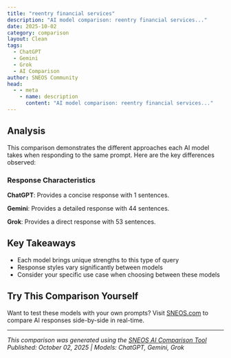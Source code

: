 ```yaml
---
title: "reentry financial services"
description: "AI model comparison: reentry financial services..."
date: 2025-10-02
category: comparison
layout: Clean
tags:
  - ChatGPT
  - Gemini
  - Grok
  - AI Comparison
author: SNEOS Community
head:
  - - meta
    - name: description
      content: "AI model comparison: reentry financial services..."
---
```


<ChatComparison
  title="reentry financial services"
  prompt="reentry financial services"
  :responses='{
    "ChatGPT": "Reentry financial services refer to the financial support and resources aimed at individuals who are transitioning back into society after incarceration. These services are designed to help formerly incarcerated individuals reintegrate successfully into their communities and manage their finances. Here are some key aspects of reentry financial services:\n\n1. **Banking Services**: Many formerly incarcerated individuals face challenges in accessing traditional banking services. Reentry financial services may include assistance in opening bank accounts, obtaining debit cards, and connecting individuals with credit unions that offer supportive services.\n\n2. **Credit Counseling**: Reentry programs often provide credit counseling to help individuals understand their credit scores, establish credit histories, and improve their financial standing. This is critical for securing housing, employment, and loans.\n\n3. **Financial Literacy Education**: Workshops and training programs teach budgeting, saving, and managing debt. These programs help individuals build essential skills for financial independence.\n\n4. **Job Readiness Programs**: Many reentry services include job training and placement assistance, which can help individuals obtain stable employment. Having a job often improves financial stability.\n\n5. **Access to Benefits**: Some individuals may be eligible for government assistance programs, including temporary assistance for needy families (TANF), food assistance, or health care. Reentry services often provide guidance on how to access these benefits.\n\n6. **Financial Assistance**: Some organizations offer emergency financial assistance or grants to help individuals with immediate needs, such as rent, utilities, or transportation.\n\n7. **Support Networks**: Connecting with peer support groups or mentors can provide encouragement and guidance in navigating financial challenges during the reentry process.\n\nOrganizations that focus on reentry services vary, from non-profits and local community organizations to government programs. The goal of these services is to support individuals as they rebuild their lives, reduce recidivism, and promote overall community well-being.",
    "Gemini": "Reentry financial services are designed to help individuals returning to society after incarceration manage their finances and build a more secure financial future. They address the unique challenges faced by formerly incarcerated individuals, such as limited access to employment, difficulty securing housing, and often a lack of financial literacy.\n\nHere\u0027s a breakdown of common services and key considerations:\n\n**Common Services:**\n\n*   **Financial Literacy Training:**  This is a cornerstone. Programs teach budgeting, saving, managing debt (including fines and fees), understanding credit scores, and avoiding predatory lending.\n*   **Credit Repair/Rebuilding:** Incarceration often damages credit.  Services help individuals understand their credit reports, dispute errors, and establish or rebuild credit using secured credit cards or credit-builder loans.\n*   **Job Readiness Training:**  Closely linked to financial stability, these programs focus on resume writing, interview skills, and job searching strategies.  Some programs are specifically tailored to industries that are more willing to hire returning citizens.\n*   **Access to Banking:**  Many formerly incarcerated individuals lack bank accounts.  Programs help them open accounts, often working with banks that are more understanding of their circumstances.  They also address issues like ChexSystems.\n*   **Benefits Navigation:** Assisting with applying for and managing government benefits like SNAP (food stamps), Medicaid, and housing assistance.\n*   **Debt Management:**  Helping individuals create plans to manage and pay off debts, including court fines, restitution, and child support arrears.  Some programs offer debt negotiation or consolidation assistance.\n*   **Microloans/Small Business Support:**  For those interested in entrepreneurship, some organizations provide microloans and business training to help them start their own businesses.\n*   **ID Assistance:** Obtaining proper identification (driver\u0027s license, state ID) is crucial for employment, housing, and accessing services.  Programs help individuals navigate the process of getting necessary documentation.\n*   **Legal Assistance:**  Providing legal advice or representation related to financial matters, such as debt collection lawsuits or employment discrimination.\n*   **Emergency Financial Assistance:**  Limited funds may be available to help with immediate needs like rent, utilities, or transportation to job interviews.\n*   **Housing Assistance:**  Connecting individuals with transitional or permanent housing options, as stable housing is essential for financial stability.\n\n**Key Considerations and Challenges:**\n\n*   **Funding:**  Reentry programs often rely on government grants, philanthropic donations, and private funding, which can be inconsistent.\n*   **Accessibility:**  Services need to be located in areas where returning citizens can easily access them. Transportation can be a significant barrier.\n*   **Trust and Stigma:**  Building trust is essential.  Formerly incarcerated individuals may be wary of institutions and have experienced discrimination. Programs need to be culturally sensitive and create a safe space.\n*   **Complex Needs:**  Many returning citizens have multiple challenges, including mental health issues, substance abuse problems, and lack of education, which can complicate their financial recovery.  Programs often need to offer integrated services or partner with other organizations to address these needs.\n*   **Employer Acceptance:**  Even with job readiness training, finding employment can be difficult due to employer reluctance to hire individuals with criminal records.\n*   **Predatory Lending:** Formerly incarcerated individuals are often targeted by predatory lenders offering high-interest loans or financial products that can trap them in cycles of debt.  Financial literacy training must address these risks.\n*   **Long-Term Support:**  Financial recovery is often a long-term process.  Programs need to provide ongoing support and mentoring to help individuals stay on track.\n*   **Record Expungement/Sealing:** Helping individuals understand and pursue options for expunging or sealing their criminal records, which can significantly improve their employment prospects.\n*   **Digital Literacy:** Increasingly, financial services and job applications are online. Programs need to provide training in basic computer skills and internet usage.\n\n**Finding Reentry Financial Services:**\n\n*   **2-1-1:**  Dialing 2-1-1 connects you to a local information and referral service that can help you find resources in your community.\n*   **United Way:**  The United Way often funds or partners with reentry programs.\n*   **Local Non-profits:**  Search online for non-profit organizations in your area that provide reentry services.  Focus on keywords like \u0022reentry,\u0022 \u0022returning citizens,\u0022 \u0022financial literacy,\u0022 and \u0022job training.\u0022\n*   **Department of Corrections:**  Your state\u0027s Department of Corrections may have a reentry division that can provide information on available programs.\n*   **Legal Aid Societies:**  Legal aid organizations may offer free or low-cost legal assistance related to financial matters.\n\n**In summary, reentry financial services play a vital role in helping formerly incarcerated individuals rebuild their lives, contribute to the economy, and reduce recidivism.  These services are not just about money; they are about empowerment, opportunity, and a fair chance at a successful future.**\n",
    "Grok": "\u0022Reentry financial services\u0022 typically refers to financial services designed to support individuals who are reentering society after incarceration or other significant life transitions (e.g., rehabilitation programs, military service, or long-term unemployment). These services aim to help individuals rebuild their financial stability, access resources, and integrate into the community. Below is an overview of reentry financial services, their importance, and common offerings:\n\n### Importance of Reentry Financial Services\nIndividuals reentering society often face significant financial challenges, such as:\n- Lack of access to banking services (e.g., no bank account or credit history).\n- Limited employment opportunities, often due to criminal records or gaps in work history.\n- Debt or financial obligations accrued during incarceration.\n- Lack of financial literacy or experience managing money.\n\nReentry financial services play a critical role in breaking the cycle of recidivism by providing tools and resources to achieve financial independence and stability.\n\n### Common Types of Reentry Financial Services\n1. **Banking and Financial Access**\n   - **Second Chance Banking**: Some banks and credit unions offer accounts specifically for individuals with criminal records or poor credit histories. These accounts often have fewer fees and restrictions.\n   - **Prepaid Debit Cards**: For those who cannot open traditional bank accounts, prepaid cards provide a way to manage money and make purchases.\n   - **ID and Documentation Support**: Assistance in obtaining identification (e.g., state ID, Social Security card) which is often required to open accounts or apply for jobs.\n\n2. **Financial Education and Literacy**\n   - Workshops and programs to teach budgeting, saving, debt management, and credit building.\n   - Guidance on understanding financial products, avoiding predatory lenders, and managing expenses.\n\n3. **Credit Repair and Building**\n   - Support in addressing past debts or inaccuracies on credit reports.\n   - Programs to help establish or rebuild credit through secured credit cards or small loans.\n\n4. **Employment and Income Support**\n   - Job training and placement programs to help secure stable income.\n   - Partnerships with employers willing to hire individuals with criminal records.\n   - Assistance with accessing government benefits or subsidies.\n\n5. **Debt Management and Legal Support**\n   - Counseling on managing child support arrears, fines, or restitution payments.\n   - Legal aid to address wage garnishment or other financial penalties tied to past convictions.\n\n6. **Savings and Emergency Funds**\n   - Programs encouraging small savings for emergencies or future goals.\n   - Matched savings accounts or incentives for meeting financial milestones.\n\n### Organizations and Programs Offering Reentry Financial Services\n- **Nonprofits and Community Organizations**: Many nonprofits, such as Goodwill, the Urban League, or local reentry coalitions, provide financial literacy and banking access programs.\n- **Government Programs**: Some states and federal programs, like the U.S. Department of Labor\u2019s Reentry Employment Opportunities (REO), offer financial and employment support.\n- **Credit Unions and Community Banks**: Institutions like Self-Help Credit Union or Amalgamated Bank often have initiatives for underserved populations, including those reentering society.\n- **Faith-Based Organizations**: Churches and religious groups may offer financial counseling and support for reentry.\n\n### Challenges in Accessing Reentry Financial Services\n- **Stigma and Discrimination**: Some financial institutions may deny services to individuals with criminal records.\n- **Limited Resources**: Funding for reentry programs varies by region, and services may not be widely available.\n- **Digital Divide**: Lack of access to technology or the internet can hinder online banking or financial education.\n\n### How to Access Reentry Financial Services\n1. **Contact Local Reentry Programs**: Reach out to community centers, probation offices, or reentry coalitions for referrals to financial services.\n2. **Research Second Chance Banking**: Look for banks or credit unions in your area that offer accounts for individuals with criminal records.\n3. **Leverage Nonprofit Support**: Organizations like the National Reentry Resource Center can provide directories of services.\n4. **Attend Financial Literacy Workshops**: Many reentry programs offer free training on managing money.\n\nIf you are looking for specific services or programs in a particular area, let me know, and I can help narrow down resources or provide more tailored information. Additionally, if you meant something else by \u0022reentry financial services,\u0022 please clarify!"
  }'
  published-date="12:30"
/>

## Analysis

This comparison demonstrates the different approaches each AI model takes when responding to the same prompt. Here are the key differences observed:

### Response Characteristics

**ChatGPT**: Provides a concise response with 1 sentences. 

**Gemini**: Provides a detailed response with 44 sentences. 

**Grok**: Provides a direct response with 53 sentences. 

## Key Takeaways

- Each model brings unique strengths to this type of query
- Response styles vary significantly between models
- Consider your specific use case when choosing between these models

## Try This Comparison Yourself

Want to test these models with your own prompts? Visit [SNEOS.com](https://sneos.com) to compare AI responses side-by-side in real-time.

---

*This comparison was generated using the [SNEOS AI Comparison Tool](https://sneos.com)*
*Published: October 02, 2025 | Models: ChatGPT, Gemini, Grok*
